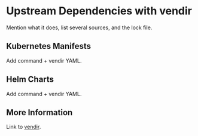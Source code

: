 # Upstream Dependencies with vendir

Mention what it does, list several sources, and the lock file.

## Kubernetes Manifests

Add command + vendir YAML.

## Helm Charts

Add command + vendir YAML.

## More Information

Link to [vendir](https://carvel.dev/vendir).
